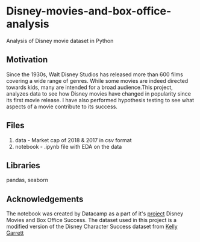 # Disney-movies-and-box-office-analysis
Analysis of Disney movie dataset in Python

## Motivation
Since the 1930s, Walt Disney Studios has released more than 600 films covering a wide range of genres. While some movies are indeed directed towards kids, many are intended for a broad audience.This project, analyzes data to see how Disney movies have changed in popularity since its first movie release. I have also performed hypothesis testing to see what aspects of a movie contribute to its success. 

## Files
1) data - Market cap of 2018 & 2017 in csv format
2) notebook - .ipynb file with EDA on the data

## Libraries
pandas, seaborn

## Acknowledgements 
The notebook was created by Datacamp as a part of it's [project](https://learn.datacamp.com/projects/740#) Disney Movies and Box Office Success.
The dataset used in this project is a modified version of the Disney Character Success dataset from [Kelly Garrett](https://data.world/kgarrett/disney-character-success-00-16)

